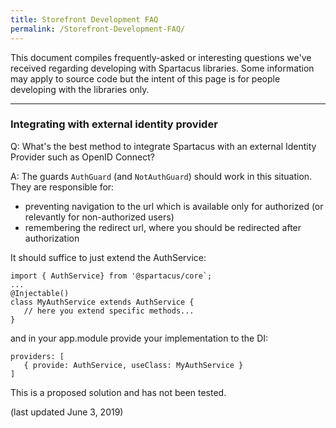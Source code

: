 ```yaml
---
title: Storefront Development FAQ
permalink: /Storefront-Development-FAQ/
---
```


This document compiles frequently-asked or interesting questions we've received regarding developing with Spartacus libraries. Some information may apply to source code but the intent of this page is for people developing with the libraries only.

----
### Integrating with external identity provider

Q: What's the best method to integrate Spartacus with an external Identity Provider such as OpenID Connect?

A: The guards `AuthGuard` (and `NotAuthGuard`) should work in this situation. They are responsible for:
- preventing navigation to the url which is available only for authorized (or relevantly for non-authorized users)
- remembering the redirect url, where you should be redirected after authorization

It should suffice to just extend the AuthService:
```
import { AuthService} from '@spartacus/core`;
...
@Injectable()
class MyAuthService extends AuthService {
   // here you extend specific methods...
}
```
and in your app.module provide your implementation to the DI:
```
providers: [
   { provide: AuthService, useClass: MyAuthService }
]
```

This is a proposed solution and has not been tested.

(last updated June 3, 2019)